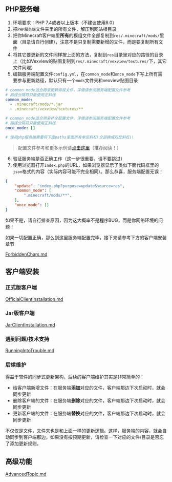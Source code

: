## PHP服务端

1. 环境要求：PHP 7.4或者以上版本（不建议使用8.0）
2. 把`PHP服务端`文件夹里的所有文件，解压到网站根目录
3. 把你Minecraft客户端里**所有**的模组文件全部复制到`res/.minecraft/mods/`里面（目录请自行创建），注意不是只复制需要新增的文件，而是要复制所有文件
4. 将其它要更新的文件同样按上面的方法，复制到`res`目录里对应的路径的目录上（比如Vexview的贴图复制到`res/.minecraft/vexview/textures/`下，其它文件同理）
5. 编辑服务端配置文件`config.yml`，在`common_mode`和`once_mode`下写上所有需要参与更新路径，默认只有一个`mods`文件夹和vexview贴图目录

```yaml
# common_mode适合用来更新常规文件，详情请参阅服务端配置文件参考
# 路径分隔符只能使用正斜线
common_mode:
  - .minecraft/mods/*.jar
  - .minecraft/vexview/textures/**

# common_mode适合用来补全配置文件，详情请参阅服务端配置文件参考
# 路径分隔符只能使用正斜线
once_mode: []

# 使用php服务端需要将下面paths里面所有单反斜杠\全部换成双反斜杠\\
```

> 配置文件参考和更多示例请[点击这里](ServerConfigurationReference.md)（推荐阅读！）

6. 验证服务端是否正确工作（这一步很重要，请不要跳过）
7. 使用浏览器打开`index.php`的URL，如果浏览器显示了类似下面代码框里的`json`格式的内容（实际内容可能不完全相同）。那么恭喜，服务端配置无误！

```json
{
    "update": "index.php?purpose=update&source=res",
    "common_mode": [
        ".minecraft/mods/**",
    ],
    "once_mode": []
}
```

如果不是，请自行排查原因，因为这大概率不是程序BUG，而是你网络环境的问题！

如果一切配置正确，那么到这里服务端配置完毕，接下来请参考下方的客户端安装章节

[ForbiddenChars.md](ForbiddenChars.md ':include')

## 客户端安装

<!-- tabs:start -->

### **正式版客户端**

[OfficialClientInstallation.md](OfficialClientInstallation.md ':include')

### **Jar版客户端**

[JarClientInstallation.md](JarClientInstallation.md ':include')

<!-- tabs:end -->

### 遇到问题/技术支持

[RunningIntoTrouble.md](RunningIntoTrouble.md ':include')

### 后续维护

得益于软件的同步式更新架构，后续的客户端维护其实是非常简单的：

+ 给客户端新增文件：在服务端**添加**对应的文件，客户端那边下次启动时，就会同步更新
+ 删除客户端的文件：在服务端**删除**对应的文件，客户端那边下次启动时，就会同步更新
+ 更新客户端的文件：在服务端**替换**对应的文件，客户端那边下次启动时，就会同步更新

不仅仅是文件，文件夹也是和上面一样的更新逻辑。这样，服务端的内容，就会自动同步到客户端那边。如果没有按预期更新，请检查一下对应的文件/目录是否忘了添加更新规则。

## 高级功能

[AdvancedTopic.md](AdvancedTopic.md ':include')